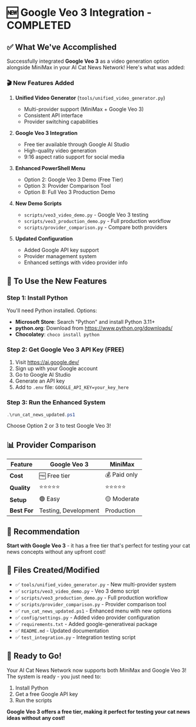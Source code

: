 # 🆕 Google Veo 3 Integration - COMPLETED

## ✅ What We've Accomplished

Successfully integrated **Google Veo 3** as a video generation option alongside MiniMax in your AI Cat News Network! Here's what was added:

### 🎬 New Features Added

1. **Unified Video Generator** (`tools/unified_video_generator.py`)
   - Multi-provider support (MiniMax + Google Veo 3)
   - Consistent API interface
   - Provider switching capabilities

2. **Google Veo 3 Integration**
   - Free tier available through Google AI Studio
   - High-quality video generation
   - 9:16 aspect ratio support for social media

3. **Enhanced PowerShell Menu**
   - Option 2: Google Veo 3 Demo (Free Tier)
   - Option 3: Provider Comparison Tool
   - Option 8: Full Veo 3 Production Demo

4. **New Demo Scripts**
   - `scripts/veo3_video_demo.py` - Google Veo 3 testing
   - `scripts/veo3_production_demo.py` - Full production workflow
   - `scripts/provider_comparison.py` - Compare both providers

5. **Updated Configuration**
   - Added Google API key support
   - Provider management system
   - Enhanced settings with video provider info

## 🚀 To Use the New Features

### Step 1: Install Python
You'll need Python installed. Options:
- **Microsoft Store**: Search "Python" and install Python 3.11+
- **python.org**: Download from https://www.python.org/downloads/
- **Chocolatey**: `choco install python`

### Step 2: Get Google Veo 3 API Key (FREE)
1. Visit https://ai.google.dev/
2. Sign up with your Google account
3. Go to Google AI Studio
4. Generate an API key
5. Add to `.env` file: `GOOGLE_API_KEY=your_key_here`

### Step 3: Run the Enhanced System
```powershell
.\run_cat_news_updated.ps1
```

Choose Option 2 or 3 to test Google Veo 3!

## 📊 Provider Comparison

| Feature | Google Veo 3 | MiniMax |
|---------|-------------|---------|
| **Cost** | 🆓 Free tier | 💰 Paid only |
| **Quality** | ⭐⭐⭐⭐⭐ | ⭐⭐⭐⭐⭐ |
| **Setup** | 🟢 Easy | 🟡 Moderate |
| **Best For** | Testing, Development | Production |

## 🎯 Recommendation

**Start with Google Veo 3** - it has a free tier that's perfect for testing your cat news concepts without any upfront cost!

## 📁 Files Created/Modified

- ✅ `tools/unified_video_generator.py` - New multi-provider system
- ✅ `scripts/veo3_video_demo.py` - Veo 3 demo script
- ✅ `scripts/veo3_production_demo.py` - Full production workflow
- ✅ `scripts/provider_comparison.py` - Provider comparison tool
- ✅ `run_cat_news_updated.ps1` - Enhanced menu with new options
- ✅ `config/settings.py` - Added video provider configuration
- ✅ `requirements.txt` - Added google-generativeai package
- ✅ `README.md` - Updated documentation
- ✅ `test_integration.py` - Integration testing script

## 🎉 Ready to Go!

Your AI Cat News Network now supports both MiniMax and Google Veo 3! The system is ready - you just need to:

1. Install Python
2. Get a free Google API key  
3. Run the scripts

**Google Veo 3 offers a free tier, making it perfect for testing your cat news ideas without any cost!**
